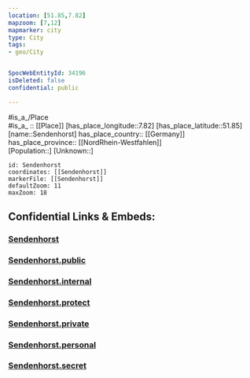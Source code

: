 ```yaml
---
location: [51.85,7.82] 
mapzoom: [7,12] 
mapmarker: city 
type: City
tags:
- geo/City


SpocWebEntityId: 34196
isDeleted: false
confidential: public

---
```

#is_a_/Place  
#is_a_ :: [[Place]] 
[has_place_longitude::7.82] 
[has_place_latitude::51.85] 
[name::Sendenhorst] 
has_place_country:: [[Germany]]  
has_place_province:: [[NordRhein-Westfahlen]]  
[Population::] 
[Unknown::] 


```leaflet
id: Sendenhorst
coordinates: [[Sendenhorst]] 
markerFile: [[Sendenhorst]] 
defaultZoom: 11 
maxZoom: 18
```


## Confidential Links & Embeds: 

### [Sendenhorst](/_Standards/Earth/Continent/Europe/Europe~Central/Germany/Germany~West/Nordrhein-Westfalen/counties~NW/Warendorf/cities~Warendorf/Sendenhorst.md) 

### [Sendenhorst.public](/_public/Earth/Continent/Europe/Europe~Central/Germany/Germany~West/Nordrhein-Westfalen/counties~NW/Warendorf/cities~Warendorf/Sendenhorst.public.md) 

### [Sendenhorst.internal](/_internal/Earth/Continent/Europe/Europe~Central/Germany/Germany~West/Nordrhein-Westfalen/counties~NW/Warendorf/cities~Warendorf/Sendenhorst.internal.md) 

### [Sendenhorst.protect](/_protect/Earth/Continent/Europe/Europe~Central/Germany/Germany~West/Nordrhein-Westfalen/counties~NW/Warendorf/cities~Warendorf/Sendenhorst.protect.md) 

### [Sendenhorst.private](/_private/Earth/Continent/Europe/Europe~Central/Germany/Germany~West/Nordrhein-Westfalen/counties~NW/Warendorf/cities~Warendorf/Sendenhorst.private.md) 

### [Sendenhorst.personal](/_personal/Earth/Continent/Europe/Europe~Central/Germany/Germany~West/Nordrhein-Westfalen/counties~NW/Warendorf/cities~Warendorf/Sendenhorst.personal.md) 

### [Sendenhorst.secret](/_secret/Earth/Continent/Europe/Europe~Central/Germany/Germany~West/Nordrhein-Westfalen/counties~NW/Warendorf/cities~Warendorf/Sendenhorst.secret.md)

